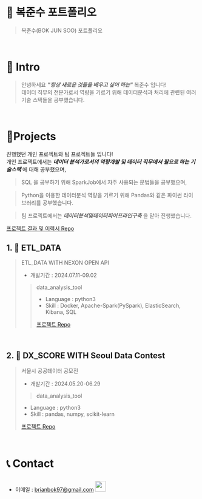 # 📜 복준수 포트폴리오

> 복준수(BOK JUN SOO) 포트폴리오

<br />

# 👋 Intro

> 안녕하세요 ***"항상 새로운 것들을 배우고 싶어 하는"*** 복준수 입니다!  
> 데이터 직무의 전문가로서 역량을 기르기 위해 데이터분석과 처리에 관련된 여러 기술 스택들을 공부했습니다.
<br />

# 📝Projects
진행했던 개인 프로젝트와 팀 프로젝트들 입니다!  
개인 프로젝트에서는 ***데이터 분석가로서의 역량개발 및 데이터 직무에서 필요로 하는 기술스택*** 에 대해 공부했으며,

> SQL 을 공부하기 위해 SparkJob에서 자주 사용되는 문법들을 공부했으며,

> Python을 이용한 데이터분석 역량을 기르기 위해 Pandas와 같은 파이썬 라이브러리를 공부했습니다. 

> 팀 프로젝트에서는 ***데이터분석및데이터파이프라인구축*** 을 맡아 진행했습니다.

[프로젝트 결과 및 이력서 Repo](https://github.com/BOKJUNSOO/MYRESUME.git)



## 1. 🛫 ETL_DATA

> ETL_DATA WITH NEXON OPEN API 
>
> - 개발기간 : 2024.07.11-09.02
>
>> data_analysis_tool
>> - Language : python3  
>> - Skill : Docker, Apache-Spark(PySpark), ElasticSearch, Kibana, SQL
>> 
>> [프로젝트 Repo](https://github.com/BOKJUNSOO/ETL_DATA)


<br />

## 2. 👞 DX_SCORE WITH Seoul Data Contest

> 서울시 공공데이터 공모전
>
> - 개발기간 : 2024.05.20-06.29
>
>> data_analysis_tool
> - Language : python3
> - Skill : pandas, numpy, scikit-learn
>
> [프로젝트 Repo](https://github.com/BOKJUNSOO/contest_seoul)

<br />


# 📞 Contact

- 이메일 : brianbok97@gmail.com
  <img src="https://user-images.githubusercontent.com/68724828/185908612-22f4d219-78a7-4de7-bb02-deecaa63bffa.png" height="28px" style="margin-top: 10px" />
  </a>
